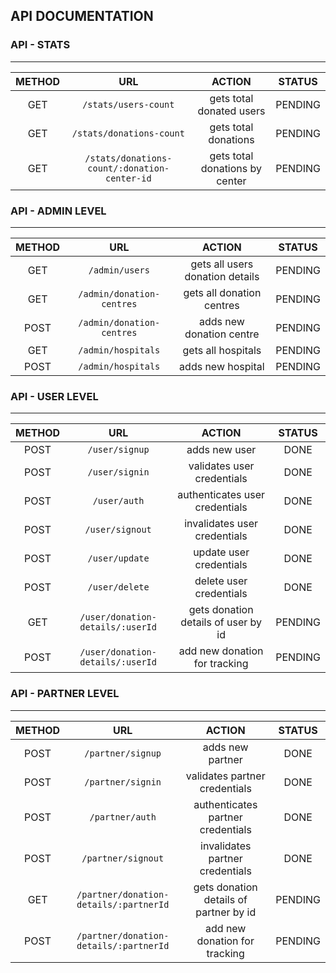 ## API DOCUMENTATION

### API - STATS

---

| METHOD |                     URL                      |             ACTION             | STATUS  |
| :----: | :------------------------------------------: | :----------------------------: | :-----: |
|  GET   |             `/stats/users-count`             |    gets total donated users    | PENDING |
|  GET   |           `/stats/donations-count`           |      gets total donations      | PENDING |
|  GET   | `/stats/donations-count/:donation-center-id` | gets total donations by center | PENDING |

### API - ADMIN LEVEL

---

| METHOD |            URL            |             ACTION              | STATUS  |
| :----: | :-----------------------: | :-----------------------------: | :-----: |
|  GET   |      `/admin/users`       | gets all users donation details | PENDING |
|  GET   | `/admin/donation-centres` |    gets all donation centres    | PENDING |
|  POST  | `/admin/donation-centres` |    adds new donation centre     | PENDING |
|  GET   |    `/admin/hospitals`     |       gets all hospitals        | PENDING |
|  POST  |    `/admin/hospitals`     |        adds new hospital        | PENDING |

### API - USER LEVEL

---

| METHOD |               URL                |               ACTION                | STATUS  |
| :----: | :------------------------------: | :---------------------------------: | :-----: |
|  POST  |          `/user/signup`          |            adds new user            |  DONE   |
|  POST  |          `/user/signin`          |     validates user credentials      |  DONE   |
|  POST  |           `/user/auth`           |   authenticates user credentials    |  DONE   |
|  POST  |         `/user/signout`          |    invalidates user credentials     |  DONE   |
|  POST  |          `/user/update`          |       update user credentials       |  DONE   |
|  POST  |          `/user/delete`          |       delete user credentials       |  DONE   |
|  GET   | `/user/donation-details/:userId` | gets donation details of user by id | PENDING |
|  POST  | `/user/donation-details/:userId` |    add new donation for tracking    | PENDING |

### API - PARTNER LEVEL

---

| METHOD |                  URL                   |                 ACTION                 | STATUS  |
| :----: | :------------------------------------: | :------------------------------------: | :-----: |
|  POST  |           `/partner/signup`            |            adds new partner            |  DONE   |
|  POST  |           `/partner/signin`            |     validates partner credentials      |  DONE   |
|  POST  |            `/partner/auth`             |   authenticates partner credentials    |  DONE   |
|  POST  |           `/partner/signout`           |    invalidates partner credentials     |  DONE   |
|  GET   | `/partner/donation-details/:partnerId` | gets donation details of partner by id | PENDING |
|  POST  | `/partner/donation-details/:partnerId` |     add new donation for tracking      | PENDING |
